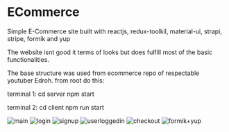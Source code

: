 # ECommerce
Simple E-Commerce site built with reactjs, redux-toolkil, material-ui, strapi, stripe, formik and yup

The website isnt good it terms of looks but does fulfill most of the basic functionalities. 

The base structure was used from ecommerce repo of respectable youtuber Edroh. 
from root do this:

terminal 1:
  cd server
  npm start

terminal 2:
  cd client
  npm run start



![main](https://github.com/Taimoorkn/ECommerce/assets/61422602/851280b9-d0f8-450d-804e-117d8f265007)
![login](https://github.com/Taimoorkn/ECommerce/assets/61422602/55d9bfd9-53b4-4cd5-9f49-a3936428ba47)
![signup](https://github.com/Taimoorkn/ECommerce/assets/61422602/a9ee7399-1272-4493-9323-f1ef6f6cd9c9)
![userloggedin](https://github.com/Taimoorkn/ECommerce/assets/61422602/24a17d0c-4f5f-4b4c-ab07-7a63fd4005cf)
![checkout](https://github.com/Taimoorkn/ECommerce/assets/61422602/f0e99954-2579-4ac2-bb4a-5481e4a33eca)
![formik+yup](https://github.com/Taimoorkn/ECommerce/assets/61422602/47c2ada5-6cbe-4165-879b-d717f98ea208)

